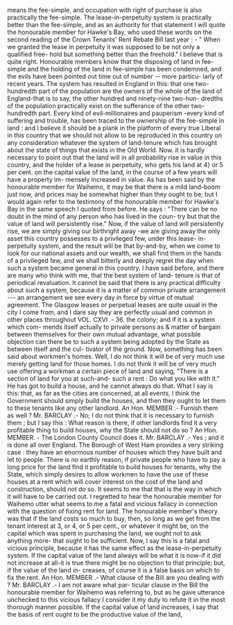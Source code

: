 means the fee-simple, and occupation with right of purchase is also practically the fee-simple. The lease-in-perpetuity system is practically better than the fee-simple, and as an authority for that statement I will quote the honourable member for Hawke's Bay, who used these words on the second reading of the Crown Tenants' Rent Rebate Bill last year : - " When we granted the lease in perpetuity it was supposed to be not only a qualified free- hold but something better than the freehold." I believe that is quite right. Honourable members know that the disposing of land in fee- simple and the holding of the land in fee-simple has been condemned, and the evils have been pointed out time out of number -- more particu- larly of recent years. The system has resulted in England in this: that one two-hundredth part of the population are the owners of the whole of the land of England-that is to say, the other hundred and ninety-nine two-hun- dredths of the population practically exist on the sufferance of the other two-hundredth part. Every kind of evil-millionaires and pauperism -every kind of suffering and trouble, has been traced to the ownership of the fee-simple in land : and I believe it should be a plank in the platform of every true Liberal in this country that we should not allow to be reproduced in this country on any consideration whatever the system of land-tenure which has brought about the state of things that exists in the Old World. Now. it is hardly necessary to point out that the land will in all probability rise in value in this country, and the holder of a lease in perpetuity, who gets his land at 4} or 5 per cent. on the capital value of the land, in the course of a few years will have a property im- mensely increased in value. As has been said by the honourable member for Waihemo, it may be that there is a mild land-boom just now, and prices may be somewhat higher than they ought to be; but I would again refer to the testimony of the honourable member for Hawke's Bay in the same speech I quoted from before. He says : "There can be no doubt in the mind of any person who has lived in the coun- try but that the value of land will persistently rise." Now, if the value of land will persistently rise, we are simply giving our birthright away -we are giving away the only asset this country possesses to a privileged few, under this lease- in-perpetuity system, and the result will be that by-and-by, when we come to look for our national assets and our wealth, we shall find them in the hands of a privileged few, and we shall bitterly and deeply regret the day when such a system became general in this country. I have said before, and there are many who think with me, that the best system of land- tenure is that of periodical revaluation. It cannot be said that there is any practical difficulty about such a system, because it is a matter of common private arrangement --- an arrangement we see every day in force by virtue of mutual agreement. The Glasgow leases or perpetual leases are quite usual in the city I come from, and I dare say they are perfectly usual and common in other places throughout VOL. CXVI .- 36. the colony; and if it is a system which com- mends itself actually to private persons as & matter of bargain between themselves for their own mutual advantage, what possible objection can there be to such a system being adopted by the State as between itself and the cul- tivator of the ground. Now, something has been said about workmen's homes. Well, I do not think it will be of very much use merely getting land for those homes. I do not think it will be of very much use offering a workman a certain piece of land and saying, "There is a section of land for you at such-and- such a rent : Do what you like with it." He has got to build a house, and he cannot always do that. What I say is this: that, as far as the cities are concerned, at all events, I think the Government should simply build the houses, and then they ought to let them to these tenants like any other landlord. An Hon. MEMBER .- Furnish them as well ? Mr. BARCLAY .- No; I do not think that it is necessary to furnish them ; but I say this : What reason is there, if other landlords find it a very profitable thing to build houses, why the State should not do so ? An Hon. MEMBER. - The London County Council does it. Mr. BARCLAY .- Yes ; and it is done all over England. The Borough of West Ham provides a very striking case : they have an enormous number of houses which they have built and let to people. There is no earthly reason, if private people who have to pay a long price for the land find it profitable to build houses for tenants, why the State, which simply desires to allow workmen to have the use of these houses at a rent which will cover interest on the cost of the land and construction, should not do so. It seems to me that that is the way in which it will have to be carried out. I regretted to hear the honourable member for Waihemo utter what seems to me a fatal and vicious fallacy in connection with the question of fixing rent for land. The honourable member's theory was that if the land costs so much to buy, then, so long as we get from the tenant interest at 3, or 4, or 5 per cent., or whatever it might be, on the capital which was spent in purchasing the land, we ought not to ask anything more- that ought to be sufficient. Now, I say this is a fatal and vicious principle, because it has the same effect as the lease-in-perpetuity system. If the capital value of the land always will be what it is now-if it did not increase at all-it is true there might be no objection to that principle; but, if the value of the land in- creases, of course it is a false basis on which to fix the rent. An Hon. MEMBER .- What clause of the Bill are you dealing with ? Mr. BARCLAY .- I am not aware what par- ticular clause in the Bill the honourable member for Waihemo was referring to, but as he gave utterance unchecked to this vicious fallacy I consider it my duty to refute it in the most thorough manner possible. If the capital value of land increases, I say that the basis of rent ought to be the productive value of the land, 
